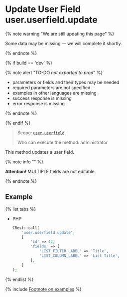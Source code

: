 # Update User Field user.userfield.update

{% note warning "We are still updating this page" %}

Some data may be missing — we will complete it shortly.

{% endnote %}

{% if build == 'dev' %}

{% note alert "TO-DO _not exported to prod_" %}

- parameters or fields and their types may be needed
- required parameters are not specified
- examples in other languages are missing
- success response is missing
- error response is missing

{% endnote %}

{% endif %}

> Scope: [`user.userfield`](../../scopes/permissions.md)
>
> Who can execute the method: administrator

This method updates a user field.

{% note info "" %}

**Attention!** MULTIPLE fields are not editable.

{% endnote %}

## Example

{% list tabs %}

- PHP

    ```php
    CRest::call(
        'user.userfield.update',
        [
            'id' => 42,
            'fields' => [
                'LIST_FILTER_LABEL' => 'Title',
                'LIST_COLUMN_LABEL' => 'List Title',
            ],
        ]
    );
    ```

{% endlist %}

{% include [Footnote on examples](../../../_includes/examples.md) %}